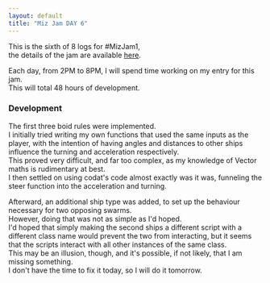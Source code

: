 ```yaml
---
layout: default
title: "Miz Jam DAY 6"
---
```

This is the sixth of 8 logs for #MizJam1,  
the details of the jam are available [here](https://itch.io/jam/miz-jam-1).

Each day, from 2PM to 8PM, I will spend time working on my entry for this jam.  
This will total 48 hours of development.

### Development
The first three boid rules were implemented.  
I initially tried writing my own functions that used the same inputs as the player, with the intention of having angles and distances to other ships influence the turning and acceleration respectively.  
This proved very difficult, and far too complex, as my knowledge of Vector maths is rudimentary at best.  
I then settled on using codat's code almost exactly was it was, funneling the steer function into the acceleration and turning.

Afterward, an additional ship type was added, to set up the behaviour necessary for two opposing swarms.  
However, doing that was not as simple as I'd hoped.  
I'd hoped that simply making the second ships a different script with a different class name would prevent the two from interacting, but it seems that the scripts interact with all other instances of the same class.  
This may be an illusion, though, and it's possible, if not likely, that I am missing something.  
I don't have the time to fix it today, so I will do it tomorrow.